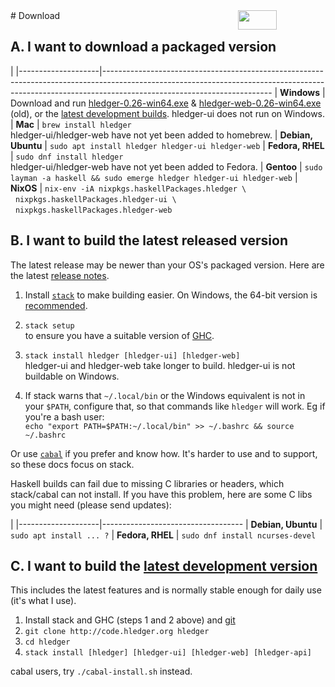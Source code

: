 <div style="float:right; text-align:right; white-space:nowrap; ">
<a style="margin-left:3px;" href="https://flattr.com/submit/auto?user_id=simonmichael&amp;url=http%3A%2F%2Fhledger.org" target="_blank"><img src="//api.flattr.com/button/flattr-badge-large.png" alt="" title="Flattr this" border="0"></a> 
<a href="https://www.paypal.com/cgi-bin/webscr?cmd=_s-xclick&amp;hosted_button_id=5J33NLXYXCYAY"><img width=62 height=31 border=0 src="https://www.paypal.com/en_US/i/btn/x-click-but04.gif" alt=""></a> 
<div style="display:inline-block; position:relative; top:5px; width:62px; height:31px;">
<script data-gratipay-username="simonmichael" data-gratipay-widget="button" src="//grtp.co/v1.js"></script> 
</div>
<a href="https://www.bountysource.com/trackers/536505-simonmichael-hledger"><img border=0 src="https://www.bountysource.com/badge/tracker?tracker_id=536505" alt=""></a> &nbsp;
</div>
# Download
<a name="packaged"></a>

## A. I want to download a packaged version
<!-- <sub>(If the download is out of date or doesn't run on my system, I might troubleshoot or donate to fund improvements)</sub> -->

<style>
tr { vertical-align:top; }
td { padding-bottom:.5em; padding-right:1em; }
td:first-of-type { 
  /* white-space:nowrap; */
  /* width:1%; */
}
a { white-space:nowrap; }
</style>

|
|--------------------|------------------------------------------------------------------------------------------------------------------------------------------------------------------------------------------------------
| **Windows**        | Download and run [hledger-0.26-win64.exe](http://hledger.org/downloads/hledger-0.26-win64.exe) <!-- (or the [32-bit build](http://hledger.org/downloads/hledger-0.26-win32.exe)) --> & [hledger-web-0.26-win64.exe](http://hledger.org/downloads/hledger-web-0.26-win64.exe) (old), or the [latest development builds](developer-guide.html). hledger-ui does not run on Windows.
| **Mac**            | `brew install hledger`<br>hledger-ui/hledger-web have not yet been added to homebrew.
| **Debian, Ubuntu** | `sudo apt install hledger hledger-ui hledger-web`
| **Fedora, RHEL**   | `sudo dnf install hledger`<br>hledger-ui/hledger-web have not yet been added to Fedora.
| **Gentoo**         | `sudo layman -a haskell && sudo emerge hledger hledger-ui hledger-web`
| **NixOS**          | `nix-env -iA nixpkgs.haskellPackages.hledger \`<br>&nbsp;&nbsp;`nixpkgs.haskellPackages.hledger-ui \`<br>&nbsp;&nbsp;`nixpkgs.haskellPackages.hledger-web`

<!--
**on another GNU/Linux\<small>(or can run Linux binaries)</small>**
[hledger.linux-32.zip]()
[hledger-web.linux-32.zip]()
[hledger.linux-64.zip]()
[hledger-web.linux-64.zip]()
Use cabal
-->

<!--
Building and supporting Windows and Mac binaries is costly, so
it's demand-driven - you can indicate demand by making a project
donation of any size. Binaries funded in this way will be linked here.
This is a quick way to help the project and your fellow users!
-->

<a name="released"></a>

## B. I want to build the latest released version

The latest release may be newer than your OS's packaged version. 
Here are the latest [release notes](release-notes.html).

1. Install [`stack`](http://haskellstack.org) to make building easier.
   On Windows, the 64-bit version is [recommended](https://github.com/simonmichael/hledger/issues/275#issuecomment-123834252).

2. `stack setup`\
   to ensure you have a suitable version of [GHC](https://www.haskell.org/ghc).

3. `stack install hledger [hledger-ui] [hledger-web]`\
   hledger-ui and hledger-web take longer to build. hledger-ui is not buildable on Windows.

4. If stack warns that `~/.local/bin` or the Windows equivalent is not in your `$PATH`,
   configure that, so that commands like `hledger` will work.
   Eg if you're a bash user:\
   `echo "export PATH=$PATH:~/.local/bin" >> ~/.bashrc && source ~/.bashrc`

Or use [`cabal`](https://www.haskell.org/cabal/) if you prefer and know how. 
It's harder to use and to support, so these docs focus on stack.

Haskell builds can fail due to missing C libraries or headers, which stack/cabal can not install.
If you have this problem, here are some C libs you might need (please send updates):

|
|--------------------|-----------------------------------
| **Debian, Ubuntu** | `sudo apt install ... ?` 
| **Fedora, RHEL**   | `sudo dnf install ncurses-devel`


<a name="unreleased"></a>

## C. I want to build the [latest development version](https://github.com/simonmichael/hledger/commits/master)

This includes the latest features and is normally stable enough for daily use (it's what I use).
<!-- See also the [Developer Guide](http://hledger.org/developer-guide.html). -->

1. Install stack and GHC (steps 1 and 2 above) and [git](https://en.wikipedia.org/wiki/Git)
2. `git clone http://code.hledger.org hledger`
3. `cd hledger`
4. `stack install [hledger] [hledger-ui] [hledger-web] [hledger-api]`

cabal users, try `./cabal-install.sh` instead.

<!--
Detailed cabal instructions:
1. Install [GHC](http://haskell.org/ghc) and [cabal](http://haskell.org/cabal/download.html) if needed.
2. Ensure `~/.cabal/bin` or the Windows equivalent is in your `$PATH`.
3. `cabal update`
4. `cabal install alex happy`
5. `mkdir hledger-sandbox`
6. `cd hledger-sandbox`
7. `cabal sandbox init`
8. `cabal install hledger[-ui|-web]` (On Windows, hledger-ui is [not yet supported](https://github.com/coreyoconnor/vty/pull/1).)
9. Ensure this `.../hledger-sandbox/.cabal-sandbox/bin` is in your `$PATH` (or move its contents to ~/.cabal/bin).
-->
<!--
**in a VM**

- if stack or cabal can't run on your OS, maybe this [vagrant image](https://github.com/sciurus/hledger-vagrant) can ?
-->
